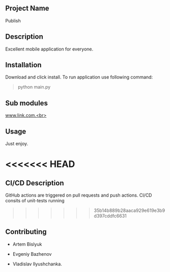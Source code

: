 ## Project Name 
Publish<br>


## Description
Excellent mobile application for everyone.<br>

## Installation
Download and click install. To run application use following command:
> python main.py
    
## Sub modules
www.link.com.<br>

## Usage
Just enjoy.<br>

<<<<<<< HEAD
=======
## CI/CD Description
GitHub actions are triggered on pull requests and push actions. CI/CD consits of unit-tests running

>>>>>>> 35b14b889b28aaca929e619e3b9d397cddfc6631
## Contributing

* Artem Bislyuk

* Evgeniy Bazhenov

* Vladislav Ilyushchanka.<br>
